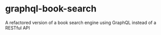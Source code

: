 # graphql-book-search
A refactored version of a book search engine using GraphQL instead of a RESTful API
